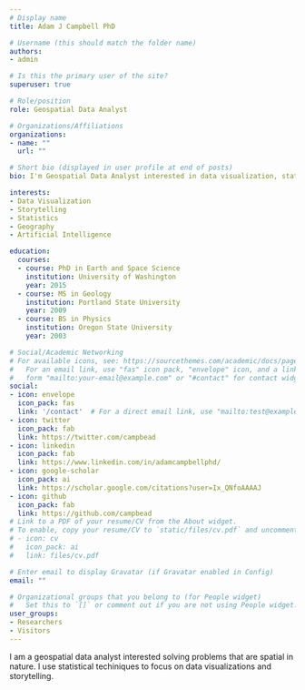 ```yaml
---
# Display name
title: Adam J Campbell PhD

# Username (this should match the folder name)
authors:
- admin

# Is this the primary user of the site?
superuser: true

# Role/position
role: Geospatial Data Analyst

# Organizations/Affiliations
organizations:
- name: ""
  url: ""

# Short bio (displayed in user profile at end of posts)
bio: I'm Geospatial Data Analyst interested in data visualization, statistical problem solving, and data storytelling.

interests:
- Data Visualization
- Storytelling
- Statistics
- Geography
- Artificial Intelligence

education:
  courses:
  - course: PhD in Earth and Space Science
    institution: University of Washington
    year: 2015
  - course: MS in Geology
    institution: Portland State University
    year: 2009
  - course: BS in Physics
    institution: Oregon State University
    year: 2003

# Social/Academic Networking
# For available icons, see: https://sourcethemes.com/academic/docs/page-builder/#icons
#   For an email link, use "fas" icon pack, "envelope" icon, and a link in the
#   form "mailto:your-email@example.com" or "#contact" for contact widget.
social:
- icon: envelope
  icon_pack: fas
  link: '/contact'  # For a direct email link, use "mailto:test@example.org".
- icon: twitter
  icon_pack: fab
  link: https://twitter.com/campbead
- icon: linkedin
  icon_pack: fab
  link: https://www.linkedin.com/in/adamcampbellphd/
- icon: google-scholar
  icon_pack: ai
  link: https://scholar.google.com/citations?user=Ix_QNfoAAAAJ
- icon: github
  icon_pack: fab
  link: https://github.com/campbead
# Link to a PDF of your resume/CV from the About widget.
# To enable, copy your resume/CV to `static/files/cv.pdf` and uncomment the lines below.
# - icon: cv
#   icon_pack: ai
#   link: files/cv.pdf

# Enter email to display Gravatar (if Gravatar enabled in Config)
email: ""

# Organizational groups that you belong to (for People widget)
#   Set this to `[]` or comment out if you are not using People widget.
user_groups:
- Researchers
- Visitors
---
```


I am a geospatial data analyst interested solving problems that are spatial in nature.  I use statistical techiniques to focus on data visualizations and storytelling.

